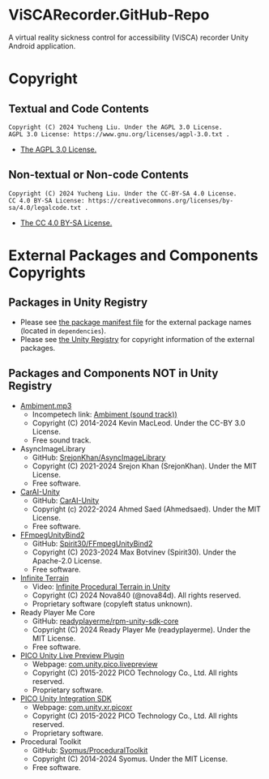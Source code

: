 # ViSCARecorder.GitHub-Repo

A virtual reality sickness control for accessibility (ViSCA) recorder Unity Android application.

# Copyright

## Textual and Code Contents

```
Copyright (C) 2024 Yucheng Liu. Under the AGPL 3.0 License.
AGPL 3.0 License: https://www.gnu.org/licenses/agpl-3.0.txt .
```

- [The AGPL 3.0 License.](./license)

## Non-textual or Non-code Contents

```
Copyright (C) 2024 Yucheng Liu. Under the CC-BY-SA 4.0 License.
CC 4.0 BY-SA License: https://creativecommons.org/licenses/by-sa/4.0/legalcode.txt .
```

- [The CC 4.0 BY-SA License.](./license-2)

# External Packages and Components Copyrights

## Packages in Unity Registry

- Please see [the package manifest file](./Packages/manifest.json) for the external package names (located in `dependencies`).
- Please see [the Unity Registry](https://docs.unity3d.com/Manual/PackagesList.html) for copyright information of the external packages.

## Packages and Components NOT in Unity Registry

- [Ambiment.mp3](./Assets/ViSCARecorder/Audios/ambiment-by-kevin-macleod.mp3)
  - Incompetech link: [Ambiment (sound track))](https://incompetech.com/music/royalty-free/index.html?isrc=USUAN1100630)
  - Copyright (C) 2014-2024 Kevin MacLeod. Under the CC-BY 3.0 License.
  - Free sound track.
- AsyncImageLibrary
  - GitHub: [SrejonKhan/AsyncImageLibrary](https://github.com/SrejonKhan/AsyncImageLibrary)
  - Copyright (C) 2021-2024 Srejon Khan (SrejonKhan). Under the MIT License.
  - Free software.
- [CarAI-Unity](./Assets/CarAI/)
  - GitHub: [CarAI-Unity](https://github.com/Ahmedsaed/CarAI-Unity)
  - Copyright (c) 2022-2024 Ahmed Saed (Ahmedsaed). Under the MIT License.
  - Free software.
- [FFmpegUnityBind2](./Assets/FFmpegUnityBind2/)
  - GitHub: [Spirit30/FFmpegUnityBind2](https://github.com/Spirit30/FFmpegUnityBind2)
  - Copyright (C) 2023-2024 Max Botvinev (Spirit30). Under the Apache-2.0 License.
  - Free software.
- [Infinite Terrain](./Assets/InfiniteTerrain/)
  - Video: [Infinite Procedural Terrain in Unity](https://www.youtube.com/watch?v=f9uueg_AUZs)
  - Copyright (C) 2024 Nova840 (@nova84d). All rights reserved.
  - Proprietary software (copyleft status unknown).
- Ready Player Me Core
  - GitHub: [readyplayerme/rpm-unity-sdk-core](https://github.com/readyplayerme/rpm-unity-sdk-core)
  - Copyright (C) 2024 Ready Player Me (readyplayerme). Under the MIT License.
  - Free software.
- [PICO Unity Live Preview Plugin](./Packages/PICO%20Unity%20Live%20Preview%20Plugin)
  - Webpage: [com.unity.pico.livepreview](https://developer.picoxr.com/resources/)
  - Copyright (C) 2015-2022 PICO Technology Co., Ltd. All rights reserved.
  - Proprietary software.
- [PICO Unity Integration SDK](./Packages/PICO%20Unity%20Integration%20SDK)
  - Webpage: [com.unity.xr.picoxr](https://developer.picoxr.com/resources/)
  - Copyright (C) 2015-2022 PICO Technology Co., Ltd. All rights reserved.
  - Proprietary software.
- Procedural Toolkit
  - GitHub: [Syomus/ProceduralToolkit](https://github.com/Syomus/ProceduralToolkit)
  - Copyright (C) 2014-2024 Syomus. Under the MIT License.
  - Free software.
